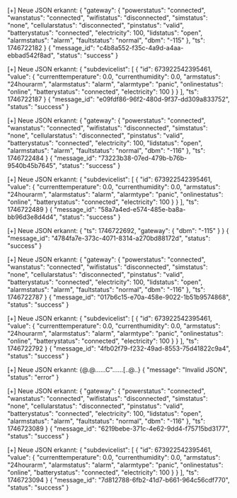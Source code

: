 [+] Neue JSON erkannt:
{ "gateway": { "powerstatus": "connected", "wanstatus": "connected", "wifistatus": "disconnected", "simstatus": "none", "cellularstatus": "disconnected", "pinstatus": "valid", "batterystatus": "connected", "electricity": 100, "lidstatus": "open", "alarmstatus": "alarm", "faultstatus": "normal", "dbm": "-115" }, "ts": 1746722182 }
{
  "message_id": "c4b8a552-f35c-4a9d-a4aa-ebbad542f8ad",
  "status": "success"
}

[+] Neue JSON erkannt:
{ "subdevicelist": [ { "id": 673922542395461, "value": { "currenttemperature": 0.0, "currenthumidity": 0.0, "armstatus": "24hourarm", "alarmstatus": "alarm", "alarmtype": "panic", "onlinestatus": "online", "batterystatus": "connected", "electricity": 100 } } ], "ts": 1746722187 }
{
  "message_id": "e09fdf86-96f2-480d-9f37-dd309a833752",
  "status": "success"
}

[+] Neue JSON erkannt:
{ "gateway": { "powerstatus": "connected", "wanstatus": "connected", "wifistatus": "disconnected", "simstatus": "none", "cellularstatus": "disconnected", "pinstatus": "valid", "batterystatus": "connected", "electricity": 100, "lidstatus": "open", "alarmstatus": "alarm", "faultstatus": "normal", "dbm": "-116" }, "ts": 1746722484 }
{
  "message_id": "73223b38-07ed-479b-b76b-9540b45b7645",
  "status": "success"
}

[+] Neue JSON erkannt:
{ "subdevicelist": [ { "id": 673922542395461, "value": { "currenttemperature": 0.0, "currenthumidity": 0.0, "armstatus": "24hourarm", "alarmstatus": "alarm", "alarmtype": "panic", "onlinestatus": "online", "batterystatus": "connected", "electricity": 100 } } ], "ts": 1746722489 }
{
  "message_id": "58a7a4ed-e574-485e-ba8a-bb96d3e8d4d4",
  "status": "success"
}

[+] Neue JSON erkannt:
{ "ts": 1746722692, "gateway": { "dbm": "-115" } }
{
  "message_id": "4784fa7e-373c-4071-8314-a270bd88172d",
  "status": "success"
}

[+] Neue JSON erkannt:
{ "gateway": { "powerstatus": "connected", "wanstatus": "connected", "wifistatus": "disconnected", "simstatus": "none", "cellularstatus": "disconnected", "pinstatus": "valid", "batterystatus": "connected", "electricity": 100, "lidstatus": "open", "alarmstatus": "alarm", "faultstatus": "normal", "dbm": "-116" }, "ts": 1746722787 }
{
  "message_id": "017b6c15-e70a-458e-9022-1b51b9574868",
  "status": "success"
}

[+] Neue JSON erkannt:
{ "subdevicelist": [ { "id": 673922542395461, "value": { "currenttemperature": 0.0, "currenthumidity": 0.0, "armstatus": "24hourarm", "alarmstatus": "alarm", "alarmtype": "panic", "onlinestatus": "online", "batterystatus": "connected", "electricity": 100 } } ], "ts": 1746722792 }
{
  "message_id": "4fb02f79-f232-49ad-8553-75d41822c9a4",
  "status": "success"
}

[+] Neue JSON erkannt:
{@.@......C"......[..@..}
{
  "message": "Invalid JSON",
  "status": "error"
}

[+] Neue JSON erkannt:
{ "gateway": { "powerstatus": "connected", "wanstatus": "connected", "wifistatus": "disconnected", "simstatus": "none", "cellularstatus": "disconnected", "pinstatus": "valid", "batterystatus": "connected", "electricity": 100, "lidstatus": "open", "alarmstatus": "alarm", "faultstatus": "normal", "dbm": "-116" }, "ts": 1746723089 }
{
  "message_id": "6219bebe-371c-4e62-9dd4-f75715bd3177",
  "status": "success"
}

[+] Neue JSON erkannt:
{ "subdevicelist": [ { "id": 673922542395461, "value": { "currenttemperature": 0.0, "currenthumidity": 0.0, "armstatus": "24hourarm", "alarmstatus": "alarm", "alarmtype": "panic", "onlinestatus": "online", "batterystatus": "connected", "electricity": 100 } } ], "ts": 1746723094 }
{
  "message_id": "7d812788-6fb2-41d7-b661-964c56cdf770",
  "status": "success"
}
